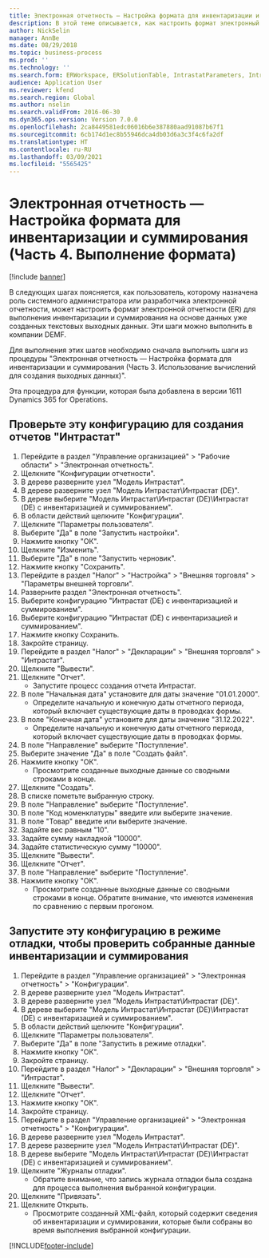 ```yaml
---
title: Электронная отчетность — Настройка формата для инвентаризации и суммирования (Часть 4. Выполнение формата)
description: В этой теме описывается, как настроить формат электронный отчетности для выполнения инвентаризации и суммирования на основе данных уже созданного текстового вывода. (Часть 4)
author: NickSelin
manager: AnnBe
ms.date: 08/29/2018
ms.topic: business-process
ms.prod: ''
ms.technology: ''
ms.search.form: ERWorkspace, ERSolutionTable, IntrastatParameters, Intrastat, InventItemIdLookupSimple, IntrastatCommodityLookup, ERFormatMappingRunLogTable, DocuView
audience: Application User
ms.reviewer: kfend
ms.search.region: Global
ms.author: nselin
ms.search.validFrom: 2016-06-30
ms.dyn365.ops.version: Version 7.0.0
ms.openlocfilehash: 2ca8449581edc06016b6e387880aad91087b67f1
ms.sourcegitcommit: 6cb174d1ec8b55946dca4db03d6a3c3f4c6fa2df
ms.translationtype: HT
ms.contentlocale: ru-RU
ms.lasthandoff: 03/09/2021
ms.locfileid: "5565425"
---
```

# <a name="er-configure-format-to-do-counting-and-summing-part-4---run-format"></a>Электронная отчетность — Настройка формата для инвентаризации и суммирования (Часть 4. Выполнение формата)

[!include [banner](../../includes/banner.md)]

В следующих шагах поясняется, как пользователь, которому назначена роль системного администратора или разработчика электронной отчетности, может настроить формат электронной отчетности (ER) для выполнения инвентаризации и суммирования на основе данных уже созданных текстовых выходных данных. Эти шаги можно выполнить в компании DEMF.

Для выполнения этих шагов необходимо сначала выполнить шаги из процедуры "Электронная отчетность — Настройка формата для инвентаризации и суммирования (Часть 3. Использование вычислений для создания выходных данных)".

Эта процедура для функции, которая была добавлена в версии 1611 Dynamics 365 for Operations.


## <a name="test-this-configuration-for-generation-of-the-intrastat-reports"></a>Проверьте эту конфигурацию для создания отчетов "Интрастат"
1. Перейдите в раздел "Управление организацией" > "Рабочие области" > "Электронная отчетность".
2. Щелкните "Конфигурации отчетности".
3. В дереве разверните узел "Модель Интрастат".
4. В дереве разверните узел "Модель Интрастат\Интрастат (DE)".
5. В дереве выберите "Модель Интрастат\Интрастат (DE)\Интрастат (DE) с инвентаризацией и суммированием".
6. В области действий щелкните "Конфигурации".
7. Щелкните "Параметры пользователя".
8. Выберите "Да" в поле "Запустить настройки".
9. Нажмите кнопку "OК".
10. Щелкните "Изменить".
11. Выберите "Да" в поле "Запустить черновик".
12. Нажмите кнопку "Сохранить".
13. Перейдите в раздел "Налог" > "Настройка" > "Внешняя торговля" > "Параметры внешней торговли".
14. Разверните раздел "Электронная отчетность".
15. Выберите конфигурацию "Интрастат (DE) с инвентаризацией и суммированием".
16. Выберите конфигурацию "Интрастат (DE) с инвентаризацией и суммированием".
17. Нажмите кнопку Сохранить.
18. Закройте страницу.
19. Перейдите в раздел "Налог" > "Декларации" > "Внешняя торговля" > "Интрастат".
20. Щелкните "Вывести".
21. Щелкните "Отчет".
    * Запустите процесс создания отчета Интрастат.  
22. В поле "Начальная дата" установите для даты значение "01.01.2000".
    * Определите начальную и конечную даты отчетного периода, который включает существующие даты в проводках формы.  
23. В поле "Конечная дата" установите для даты значение "31.12.2022".
    * Определите начальную и конечную даты отчетного периода, который включает существующие даты в проводках формы.  
24. В поле "Направление" выберите "Поступление".
25. Выберите значение "Да" в поле "Создать файл".
26. Нажмите кнопку "OК".
    * Просмотрите созданные выходные данные со сводными строками в конце.  
27. Щелкните "Создать".
28. В списке пометьте выбранную строку.
29. В поле "Направление" выберите "Поступление".
30. В поле "Код номенклатуры" введите или выберите значение.
31. В поле "Товар" введите или выберите значение.
32. Задайте вес равным "10".
33. Задайте сумму накладной "10000".
34. Задайте статистическую сумму "10000".
35. Щелкните "Вывести".
36. Щелкните "Отчет".
37. В поле "Направление" выберите "Поступление".
38. Нажмите кнопку "OК".
    * Просмотрите созданные выходные данные со сводными строками в конце. Обратите внимание, что имеются изменения по сравнению с первым прогоном.  

## <a name="run-this-configuration-in-debug-mode-to-review-the-collected-counting--summing-data"></a>Запустите эту конфигурацию в режиме отладки, чтобы проверить собранные данные инвентаризации и суммирования
1. Перейдите в раздел "Управление организацией" > "Электронная отчетность" > "Конфигурации".
2. В дереве разверните узел "Модель Интрастат".
3. В дереве разверните узел "Модель Интрастат\Интрастат (DE)".
4. В дереве выберите "Модель Интрастат\Интрастат (DE)\Интрастат (DE) с инвентаризацией и суммированием".
5. В области действий щелкните "Конфигурации".
6. Щелкните "Параметры пользователя".
7. Выберите "Да" в поле "Запустить в режиме отладки".
8. Нажмите кнопку "OК".
9. Закройте страницу.
10. Перейдите в раздел "Налог" > "Декларации" > "Внешняя торговля" > "Интрастат".
11. Щелкните "Вывести".
12. Щелкните "Отчет".
13. Нажмите кнопку "OК".
14. Закройте страницу.
15. Перейдите в раздел "Управление организацией" > "Электронная отчетность" > "Конфигурации".
16. В дереве разверните узел "Модель Интрастат".
17. В дереве разверните узел "Модель Интрастат\Интрастат (DE)".
18. В дереве выберите "Модель Интрастат\Интрастат (DE)\Интрастат (DE) с инвентаризацией и суммированием".
19. Щелкните "Журналы отладки".
    * Обратите внимание, что запись журнала отладки была создана для процесса выполнения выбранной конфигурации.  
20. Щелкните "Привязать".
21. Щелкните Открыть.
    * Просмотрите созданный XML-файл, который содержит сведения об инвентаризации и суммировании, которые были собраны во время выполнения выбранной конфигурации.  



[!INCLUDE[footer-include](../../../../includes/footer-banner.md)]